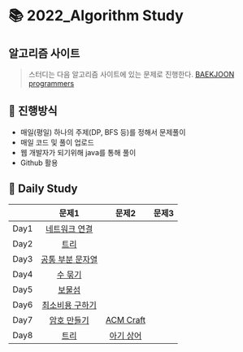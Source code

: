# :books: 2022_Algorithm Study


## 알고리즘 사이트
> 스터디는 다음 알고리즘 사이트에 있는 문제로 진행한다.
[BAEKJOON](https://www.acmicpc.net/)
[programmers](https://programmers.co.kr/)

## :ledger: 진행방식

- 매일(평일) 하나의 주제(DP, BFS 등)를 정해서 문제풀이
- 매일 코드 및 풀이 업로드
- 웹 개발자가 되기위해 java를 통해 풀이
- Github 활용

## :green_book: Daily Study
|     |    문제1   | 문제2 | 문제3 |
| --- | :---------------: | :---------------: | :---------------: |
| Day1 | [네트워크 연결](https://www.acmicpc.net/problem/1922) |
| Day2 | [트리](https://www.acmicpc.net/problem/4256) |
| Day3 | [공통 부분 문자열](https://www.acmicpc.net/problem/5582) |
| Day4 | [수 묶기](https://www.acmicpc.net/problem/1744) |
| Day5 | [보물섬](https://www.acmicpc.net/problem/2589) |
| Day6 | [최소비용 구하기](https://www.acmicpc.net/problem/1916) |
| Day7 | [암호 만들기](https://www.acmicpc.net/problem/1759) | [ACM Craft](https://www.acmicpc.net/problem/1005) |
| Day8 | [트리](https://www.acmicpc.net/problem/1068) | [아기 상어](https://www.acmicpc.net/problem/16236) |
